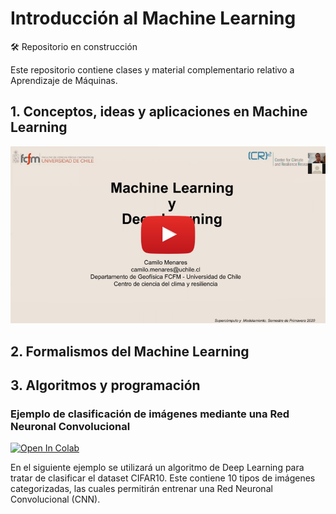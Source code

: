 # Introducción al Machine Learning

:hammer_and_wrench: Repositorio en construcción

Este repositorio contiene clases y material complementario relativo a Aprendizaje de Máquinas.

## 1. Conceptos, ideas y aplicaciones en Machine Learning

[![Open In Youtube](https://raw.githubusercontent.com/cr2uchile/Curso_Machine_Learning/main/clase_1/bin/clase_1_youtube.png)](https://drive.google.com/file/d/10D6jVQtvEIj5THn-ihQAQ1qblw_4RDo-/view)

## 2. Formalismos del Machine Learning


## 3. Algoritmos y programación

### Ejemplo de clasificación de imágenes mediante una Red Neuronal Convolucional

[![Open In Colab](https://colab.research.google.com/assets/colab-badge.svg)](https://colab.research.google.com/github/cr2uchile/Curso_Machine_Learning/blob/main/material/ejemplo_cnn.ipynb)

En el siguiente ejemplo se utilizará un algoritmo de Deep Learning para tratar de clasificar el dataset CIFAR10. Este contiene 10 tipos de imágenes categorizadas, las cuales permitirán entrenar una Red Neuronal Convolucional (CNN).
